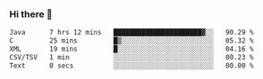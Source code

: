 ### Hi there 👋

<!--START_SECTION:waka-->

```txt
Java      7 hrs 12 mins   ██████████████████████▓░░   90.29 %
C         25 mins         █▒░░░░░░░░░░░░░░░░░░░░░░░   05.32 %
XML       19 mins         █░░░░░░░░░░░░░░░░░░░░░░░░   04.16 %
CSV/TSV   1 min           ░░░░░░░░░░░░░░░░░░░░░░░░░   00.23 %
Text      0 secs          ░░░░░░░░░░░░░░░░░░░░░░░░░   00.00 %
```

<!--END_SECTION:waka-->


<!--
**AnkelMauCastillo/AnkelMauCastillo** is a ✨ _special_ ✨ repository because its `README.md` (this file) appears on your GitHub profile.

Here are some ideas to get you started:

- 🔭 I’m currently working on ...
- 🌱 I’m currently learning ...
- 👯 I’m looking to collaborate on ...
- 🤔 I’m looking for help with ...
- 💬 Ask me about ...
- 📫 How to reach me: ...
- 😄 Pronouns: ...
- ⚡ Fun fact: ...
-->
